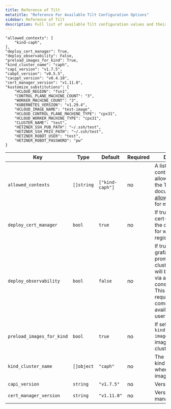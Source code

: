 ```yaml
---
title: Reference of Tilt
metatitle: "Reference For Available Tilt Configuration Options"
sidebar: Reference of Tilt
description: Full list of available Tilt configuration values and their description.
---
```


```
"allowed_contexts": [
    "kind-caph",
],
"deploy_cert_manager": True,
"deploy_observability": False,
"preload_images_for_kind": True,
"kind_cluster_name": "caph",
"capi_version": "v1.7.5",
"cabpt_version": "v0.5.5",
"cacppt_version": "v0.4.10",
"cert_manager_version": "v1.11.0",
"kustomize_substitutions": {
    "HCLOUD_REGION": "fsn1",
    "CONTROL_PLANE_MACHINE_COUNT": "3",
    "WORKER_MACHINE_COUNT": "3",
    "KUBERNETES_VERSION": "v1.29.4",
    "HCLOUD_IMAGE_NAME": "test-image",
    "HCLOUD_CONTROL_PLANE_MACHINE_TYPE": "cpx31",
    "HCLOUD_WORKER_MACHINE_TYPE": "cpx31",
    "CLUSTER_NAME": "test",
    "HETZNER_SSH_PUB_PATH": "~/.ssh/test",
    "HETZNER_SSH_PRIV_PATH": "~/.ssh/test",
    "HETZNER_ROBOT_USER": "test",
    "HETZNER_ROBOT_PASSWORD": "pw"
}
```

| Key                                                                                            | Type       | Default         | Required | Description                                                                                                                                                                                                           |
| ---------------------------------------------------------------------------------------------- | ---------- | --------------- | -------- | --------------------------------------------------------------------------------------------------------------------------------------------------------------------------------------------------------------------- |
| `allowed_contexts`                                                                             | `[]string` | `["kind-caph"]` | no       | A list of kubeconfig contexts Tilt is allowed to use. See the Tilt documentation on [allow_k8s_contexts](https://docs.tilt.dev/api.html#api.allow_k8s_contexts) for more details                                      |
| `deploy_cert_manager`                                                                          | `bool`     | `true`          | no       | If true, deploys cert-manager into the cluster for use for webhook registration                                                                                                                                       |
| `deploy_observability`                                                                         | `bool`     | `false`         | no       | If true, installs grafana, loki and promtail in the dev cluster. Grafana UI will be accessible via a link in the tilt console. Important! This feature requires the `helm` command to be available in the user's path |
| `preload_images_for_kind`                                                                      | `bool`     | `true`          | no       | If set to true, uses `kind load docker-image` to preload images into a kind cluster                                                                                                                                   |
| `kind_cluster_name`                                                                            | `[]object` | `"caph"`        | no       | The name of the kind cluster to use when preloading images                                                                                                                                                            |
| `capi_version`                                                                                 | `string`   | `"v1.7.5"`      | no       | Version of CAPI                                                                                                                                                                                                       |
| `cert_manager_version`                                                                         | `string`   | `"v1.11.0"`     | no       | Version of cert manager                                                                                                                                                                                               |
